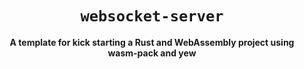 <div align="center">

  <h1><code>websocket-server</code></h1>

  <strong>A template for kick starting a Rust and WebAssembly project using wasm-pack and yew
